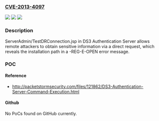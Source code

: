 ### [CVE-2013-4097](https://cve.mitre.org/cgi-bin/cvename.cgi?name=CVE-2013-4097)
![](https://img.shields.io/static/v1?label=Product&message=n%2Fa&color=blue)
![](https://img.shields.io/static/v1?label=Version&message=n%2Fa&color=blue)
![](https://img.shields.io/static/v1?label=Vulnerability&message=n%2Fa&color=brighgreen)

### Description

ServerAdmin/TestDRConnection.jsp in DS3 Authentication Server allows remote attackers to obtain sensitive information via a direct request, which reveals the installation path in a -REG-E-OPEN error message.

### POC

#### Reference
- http://packetstormsecurity.com/files/121862/DS3-Authentication-Server-Command-Execution.html

#### Github
No PoCs found on GitHub currently.

